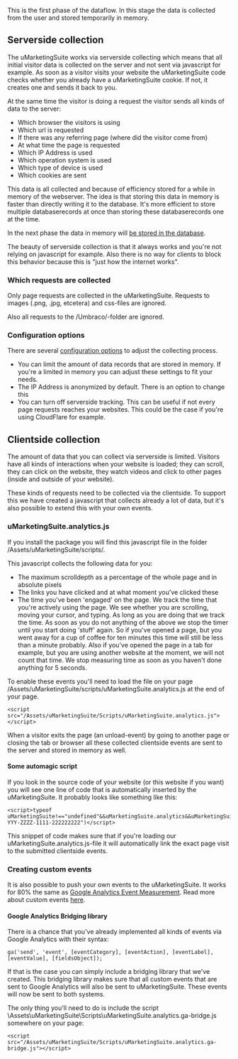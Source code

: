 This is the first phase of the dataflow. In this stage the data is collected from the user and stored temporarily in memory.

## Serverside collection

The uMarketingSuite works via serverside collecting which means that all initial visitor data is collected on the server and not sent via javascript for example. As soon as a visitor visits your website the uMarketingSuite code checks whether you already have a uMarketingSuite cookie. If not, it creates one and sends it back to you.

At the same time the visitor is doing a request the visitor sends all kinds of data to the server:

- Which browser the visitors is using
- Which url is requested
- If there was any referring page (where did the visitor come from)
- At what time the page is requested
- Which IP Address is used
- Which operation system is used
- Which type of device is used
- Which cookies are sent

This data is all collected and because of efficiency stored for a while in memory of the webserver. The idea is that storing this data in memory is faster than directly writing it to the database. It's more efficient to store multiple databaserecords at once than storing these databaserecords one at the time.

In the next phase the data in memory will [be stored in the database](/the-umarketingsuite-broad-overview/dataflow-pipeline/data-storage/).

The beauty of serverside collection is that it always works and you're not relying on javascript for example. Also there is no way for clients to block this behavior because this is "just how the internet works".

### Which requests are collected

Only page requests are collected in the uMarketingSuite. Requests to images (.png, .jpg, etcetera) and css-files are ignored.

Also all requests to the /Umbraco/-folder are ignored.

### Configuration options

There are several [configuration options](/installing-umarketingsuite/configuration-options-1-x/) to adjust the collecting process.

- You can limit the amount of data records that are stored in memory. If you're a limited in memory you can adjust these settings to fit your needs.
- The IP Address is anonymized by default. There is an option to change this
- You can turn off serverside tracking. This can be useful if not every page requests reaches your websites. This could be the case if you're using CloudFlare for example.

## Clientside collection

The amount of data that you can collect via serverside is limited. Visitors have all kinds of interactions when your website is loaded; they can scroll, they can click on the website, they watch videos and click to other pages (inside and outside of your website).

These kinds of requests need to be collected via the clientside. To support this we have created a javascript that collects already a lot of data, but it's also possible to extend this with your own events.

### uMarketingSuite.analytics.js

If you install the package you will find this javascript file in the folder /Assets/uMarketingSuite/scripts/.

This javascript collects the following data for you:

- The maximum scrolldepth as a percentage of the whole page and in absolute pixels
- The links you have clicked and at what moment you've clicked these
- The time you've been 'engaged' on the page. We track the time that you're actively using the page. We see whether you are scrolling, moving your cursor, and typing. As long as you are doing that we track the time. As soon as you do not anything of the above we stop the timer until you start doing 'stuff' again. So if you've opened a page, but you went away for a cup of coffee for ten minutes this time will still be less than a minute probably. Also if you've opened the page in a tab for example, but you are using another website at the moment, we will not count that time. We stop measuring time as soon as you haven't done anything for 5 seconds.

To enable these events you'll need to load the file on your page /Assets/uMarketingSuite/scripts/uMarketingSuite.analytics.js at the end of your page.

    <script src="/Assets/uMarketingSuite/Scripts/uMarketingSuite.analytics.js"></script>

When a visitor exits the page (an unload-event) by going to another page or closing the tab or browser all these collected clientside events are sent to the server and stored in memory as well.

#### Some automagic script

If you look in the source code of your website (or this website if you want) you will see one line of code that is automatically inserted by the uMarketingSuite. It probably looks like something like this:

    <script>typeof uMarketingSuite!=="undefined"&&uMarketingSuite.analytics&&uMarketingSuite.analytics.init("XXXXXX-YYY-ZZZZ-1111-222222222")</script>

This snippet of code makes sure that if you're loading our uMarketingSuite.analytics.js-file it will automatically link the exact page visit to the submitted clientside events.

### Creating custom events

It is also possible to push your own events to the uMarketingSuite. It works for 80% the same as [Google Analytics Event Measurement](https://developers.google.com/analytics/devguides/collection/analyticsjs/events). Read more about custom events [here](/analytics/clientside-events-and-additional-javascript-files/create-your-own-events/).

#### Google Analytics Bridging library

There is a chance that you've already implemented all kinds of events via Google Analytics with their syntax:

    ga('send', 'event', [eventCategory], [eventAction], [eventLabel], [eventValue], [fieldsObject]);

If that is the case you can simply include a bridging library that we've created. This bridging library makes sure that all custom events that are sent to Google Analytics will also be sent to uMarketingSuite. These events will now be sent to both systems.

The only thing you'll need to do is include the script \Assets\uMarketingSuite\Scripts\uMarketingSuite.analytics.ga-bridge.js somewhere on your page:

    <script src="/Assets/uMarketingSuite/Scripts/uMarketingSuite.analytics.ga-bridge.js"></script>